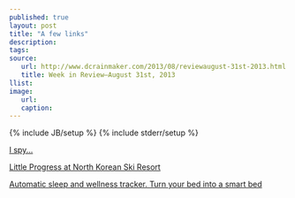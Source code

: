 ```yaml
---
published: true
layout: post
title: "A few links"
description:
tags:
source:
   url: http://www.dcrainmaker.com/2013/08/reviewaugust-31st-2013.html
   title: Week in Review–August 31st, 2013
llist:
image:
   url:
   caption:
---
```

{% include JB/setup %}
{% include stderr/setup %}

[I spy...][bear]

[Little Progress at North Korean Ski Resort][rain]

[Automatic sleep and wellness tracker. Turn your bed into a smart bed][sleepTracker]

[bear]: https://twitter.com/CEOIronman/status/372507971395153921
[rain]: http://www.outsideonline.com/news-from-the-field/North-Korean-Ski-Resort-Stalls.html
[sleepTracker]: http://www.indiegogo.com/projects/beddit-automatic-sleep-and-wellness-tracker-turn-your-bed-into-a-smart-bed "Beddit"